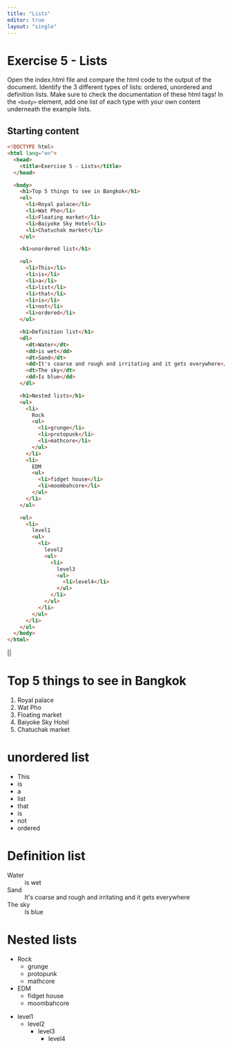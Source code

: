 ```yaml
---
title: "Lists"
editor: true
layout: "single"
---
```


# Exercise 5 - Lists

Open the index.html file and compare the html code to the output of the document. 
Identify the 3 different types of lists: ordered, unordered and definition lists. Make sure to check the documentation of these html tags!
In the `<body>` element, add one list of each type with your own content underneath the example lists.

## Starting content

```html
<!DOCTYPE html>
<html lang="en">
  <head>
    <title>Exercise 5 - Lists</title>
  </head>

  <body>
    <h1>Top 5 things to see in Bangkok</h1>
    <ol>
      <li>Royal palace</li>
      <li>Wat Pho</li>
      <li>Floating market</li>
      <li>Baiyoke Sky Hotel</li>
      <li>Chatuchak market</li>
    </ol>

    <h1>unordered list</h1>

    <ul>
      <li>This</li>
      <li>is</li>
      <li>a</li>
      <li>list</li>
      <li>that</li>
      <li>is</li>
      <li>not</li>
      <li>ordered</li>
    </ul>

    <h1>Definition list</h1>
    <dl>
      <dt>Water</dt>
      <dd>is wet</dd>
      <dt>Sand</dt>
      <dd>It's coarse and rough and irritating and it gets everywhere</dd>
      <dt>The sky</dt>
      <dd>Is blue</dd>
    </dl>

    <h1>Nested lists</h1>
    <ul>
      <li>
        Rock
        <ul>
          <li>grunge</li>
          <li>protopunk</li>
          <li>mathcore</li>
        </ul>
      </li>
      <li>
        EDM
        <ul>
          <li>fidget house</li>
          <li>moombahcore</li>
        </ul>
      </li>
    </ul>

    <ul>
      <li>
        level1
        <ul>
          <li>
            level2
            <ul>
              <li>
                level3
                <ul>
                  <li>level4</li>
                </ul>
              </li>
            </ul>
          </li>
        </ul>
      </li>
    </ul>
  </body>
</html>

```

||


<!DOCTYPE html>
<html lang="en">
  <head>
    <title>Exercise 5 - Lists</title>
  </head>

  <body>
    <h1>Top 5 things to see in Bangkok</h1>
    <ol>
      <li>Royal palace</li>
      <li>Wat Pho</li>
      <li>Floating market</li>
      <li>Baiyoke Sky Hotel</li>
      <li>Chatuchak market</li>
    </ol>
    <h1>unordered list</h1>
    <ul>
      <li>This</li>
      <li>is</li>
      <li>a</li>
      <li>list</li>
      <li>that</li>
      <li>is</li>
      <li>not</li>
      <li>ordered</li>
    </ul>
    <h1>Definition list</h1>
    <dl>
      <dt>Water</dt>
      <dd>is wet</dd>
      <dt>Sand</dt>
      <dd>It's coarse and rough and irritating and it gets everywhere</dd>
      <dt>The sky</dt>
      <dd>Is blue</dd>
    </dl>
    <h1>Nested lists</h1>
    <ul>
      <li>
        Rock
        <ul>
          <li>grunge</li>
          <li>protopunk</li>
          <li>mathcore</li>
        </ul>
      </li>
      <li>
        EDM
        <ul>
          <li>fidget house</li>
          <li>moombahcore</li>
        </ul>
      </li>
    </ul>
    <ul>
      <li>
        level1
        <ul>
          <li>
            level2
            <ul>
              <li>
                level3
                <ul>
                  <li>level4</li>
                </ul>
              </li>
            </ul>
          </li>
        </ul>
      </li>
    </ul>
  </body>
</html>